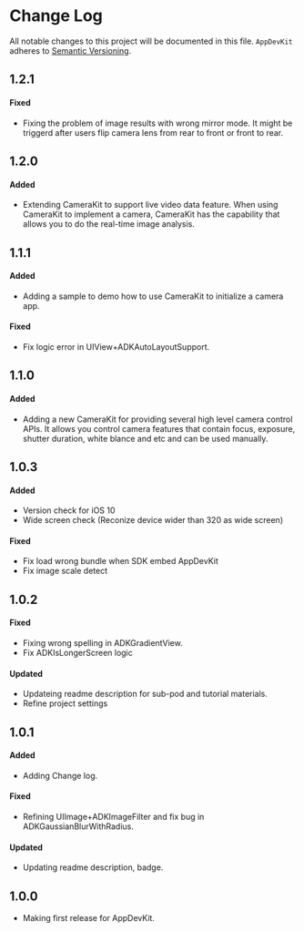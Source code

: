 # Change Log
All notable changes to this project will be documented in this file.
`AppDevKit` adheres to [Semantic Versioning](http://semver.org/).

## 1.2.1
#### Fixed
* Fixing the problem of image results with wrong mirror mode. It might be triggerd after users flip camera lens from rear to front or front to rear.  

## 1.2.0
#### Added
* Extending CameraKit to support live video data feature. When using CameraKit to implement a camera, CameraKit has the capability that allows you to do the real-time image analysis.   

## 1.1.1
#### Added
* Adding a sample to demo how to use CameraKit to initialize a camera app.
#### Fixed
* Fix logic error in UIView+ADKAutoLayoutSupport.   

## 1.1.0
#### Added
* Adding a new CameraKit for providing several high level camera control APIs. It allows you control camera features that contain focus, exposure, shutter duration, white blance and etc and can be used manually.    

## 1.0.3
#### Added
* Version check for iOS 10
* Wide screen check (Reconize device wider than 320 as wide screen)
#### Fixed
* Fix load wrong bundle when SDK embed AppDevKit
* Fix image scale detect

## 1.0.2
#### Fixed
* Fixing wrong spelling in ADKGradientView.
* Fix ADKIsLongerScreen logic

#### Updated
* Updateing readme description for sub-pod and tutorial materials.
* Refine project settings

## 1.0.1
#### Added
* Adding Change log.
#### Fixed
* Refining UIImage+ADKImageFilter and fix bug in ADKGaussianBlurWithRadius.
#### Updated
* Updating readme description, badge.

## 1.0.0
* Making first release for AppDevKit.

